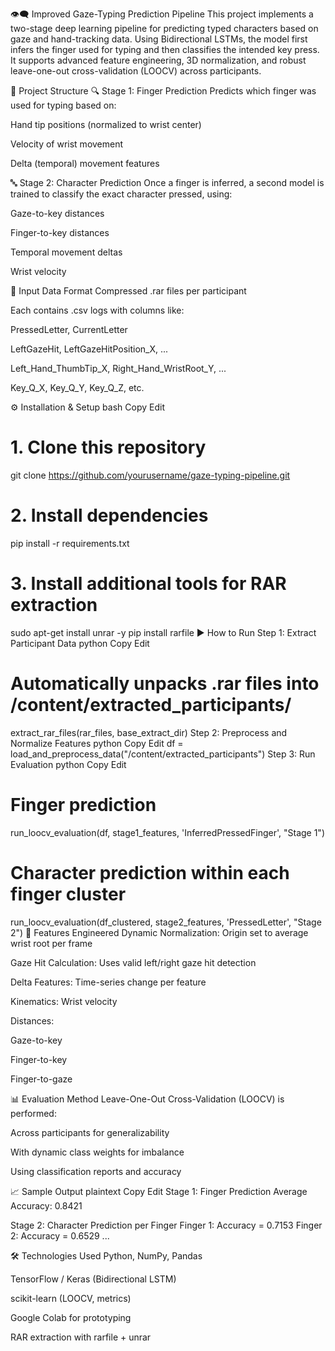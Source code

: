 👁️‍🗨️ Improved Gaze-Typing Prediction Pipeline
This project implements a two-stage deep learning pipeline for predicting typed characters based on gaze and hand-tracking data. Using Bidirectional LSTMs, the model first infers the finger used for typing and then classifies the intended key press. It supports advanced feature engineering, 3D normalization, and robust leave-one-out cross-validation (LOOCV) across participants.

🧠 Project Structure
🔍 Stage 1: Finger Prediction
Predicts which finger was used for typing based on:

Hand tip positions (normalized to wrist center)

Velocity of wrist movement

Delta (temporal) movement features

🔤 Stage 2: Character Prediction
Once a finger is inferred, a second model is trained to classify the exact character pressed, using:

Gaze-to-key distances

Finger-to-key distances

Temporal movement deltas

Wrist velocity

📁 Input Data
Format
Compressed .rar files per participant

Each contains .csv logs with columns like:

PressedLetter, CurrentLetter

LeftGazeHit, LeftGazeHitPosition_X, ...

Left_Hand_ThumbTip_X, Right_Hand_WristRoot_Y, ...

Key_Q_X, Key_Q_Y, Key_Q_Z, etc.

⚙️ Installation & Setup
bash
Copy
Edit
# 1. Clone this repository
git clone https://github.com/yourusername/gaze-typing-pipeline.git

# 2. Install dependencies
pip install -r requirements.txt

# 3. Install additional tools for RAR extraction
sudo apt-get install unrar -y
pip install rarfile
▶️ How to Run
Step 1: Extract Participant Data
python
Copy
Edit
# Automatically unpacks .rar files into /content/extracted_participants/
extract_rar_files(rar_files, base_extract_dir)
Step 2: Preprocess and Normalize Features
python
Copy
Edit
df = load_and_preprocess_data("/content/extracted_participants")
Step 3: Run Evaluation
python
Copy
Edit
# Finger prediction
run_loocv_evaluation(df, stage1_features, 'InferredPressedFinger', "Stage 1")

# Character prediction within each finger cluster
run_loocv_evaluation(df_clustered, stage2_features, 'PressedLetter', "Stage 2")
🧮 Features Engineered
Dynamic Normalization: Origin set to average wrist root per frame

Gaze Hit Calculation: Uses valid left/right gaze hit detection

Delta Features: Time-series change per feature

Kinematics: Wrist velocity

Distances:

Gaze-to-key

Finger-to-key

Finger-to-gaze

📊 Evaluation Method
Leave-One-Out Cross-Validation (LOOCV) is performed:

Across participants for generalizability

With dynamic class weights for imbalance

Using classification reports and accuracy

📈 Sample Output
plaintext
Copy
Edit
Stage 1: Finger Prediction
Average Accuracy: 0.8421

Stage 2: Character Prediction per Finger
Finger 1: Accuracy = 0.7153
Finger 2: Accuracy = 0.6529
...



🛠 Technologies Used
Python, NumPy, Pandas

TensorFlow / Keras (Bidirectional LSTM)

scikit-learn (LOOCV, metrics)

Google Colab for prototyping

RAR extraction with rarfile + unrar
